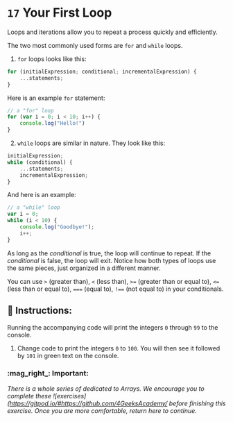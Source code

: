 # `17` Your First Loop

Loops and iterations allow you to repeat a process quickly and efficiently. 

The two most commonly used forms are `for` and `while` loops. 

1.  `for` loops looks like this:

```js
for (initialExpression; conditional; incrementalExpression) {
    ...statements;
}
```
Here is an example `for` statement:

```js
// a "for" loop
for (var i = 0; i < 10; i++) {
    console.log("Hello!")
}
```


2. `while` loops are similar in nature.  They look like this:

```js
initialExpression;
while (conditional) {
    ...statements;
    incrementalExpression;
}
```
And here is an example:

```js
// a "while" loop
var i = 0;
while (i < 10) {
    console.log("Goodbye!");
    i++;
}
```
As long as the *conditional* is true, the loop will continue to repeat.  If the *conditional* is false, the loop will exit.  Notice how both types of loops use the same pieces, just organized in a different manner.

You can use `>` (greater than), `<` (less than), `>=` (greater than or equal to), `<=` (less than or equal to), `===` (equal to), `!==` (not equal to) in your conditionals.

## :pencil: Instructions:
 
Running the accompanying code will print the integers `0` through `99` to the console.

1. Change code to print the integers `0` to `100`. You will then see it followed by `101` in green text on the console.

### :mag_right_: Important:

*There is a whole series of dedicated to Arrays.  We encourage you to complete these ![exercises](https://gitpod.io/#https://github.com/4GeeksAcademy/ before finishing this exercise. Once you are more comfortable, return here to continue.*
